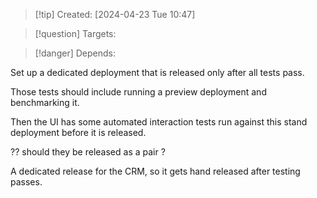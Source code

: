 
>[!tip] Created: [2024-04-23 Tue 10:47]

>[!question] Targets: 

>[!danger] Depends: 

Set up a dedicated deployment that is released only after all tests pass.

Those tests should include running a preview deployment and benchmarking it.

Then the UI has some automated interaction tests run against this stand deployment before it is released.

?? should they be released as a pair ?

A dedicated release for the CRM, so it gets hand released after testing passes.